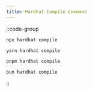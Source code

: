```yaml
---
title: Hardhat Compile Command
---
```


::code-group

```bash [npm]
npx hardhat compile
```

```bash [yarn]
yarn hardhat compile
```

```bash [pnpm]
pnpm hardhat compile
```

```bash [bun]
bun hardhat compile
```

::
